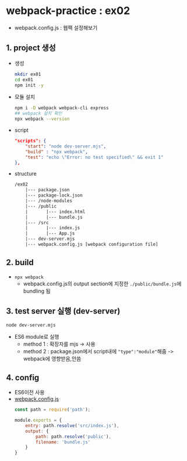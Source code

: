 # webpack-practice : ex02

* webpack.config.js : 웹팩 설정해보기

## 1. project 생성

* 생성
    ```bash
    mkdir ex01
    cd ex01
    npm init -y
    ```
* 모듈 설치
    ```bash
    npm i -D webpack webpack-cli express
    ## webpack 설치 확인
    npx webpack --version
    ```

* script
    ```json
    "scripts": {
        "start": "node dev-server.mjs",
        "build" : "npx webpack",
        "test": "echo \"Error: no test specified\" && exit 1"
    },
    ```
* structure
    ```txt
    /ex02
        |--- package.json
        |--- package-lock.json
        |--- /node-modules
        |--- /public
        |       |--- index.html
        |       |--- bundle.js
        |--- /src
        |       |--- index.js
        |       |--- App.js
        |--- dev-server.mjs  
        |--- webpack.config.js [webpack configuration file]   
    ```

## 2. build

* ```npx webpack```
    * webpack.config.js의 output section에 지정한 ```./public/bundle.js```에 bundling 됨

## 3. test server 실행 (dev-server)

```bash
node dev-server.mjs
```
* ES6 module로 실행
    * method 1 : 확장자를 mjs -> 사용
    * method 2 : package.json에서 script내에 ```"type":"module"```해줌 -> webpack에 영향받음,안씀

## 4. config

* ES6이전 사용
* [webpack.config.js](webpack.config.js)
    ```js
    const path = require('path');

    module.exports = {
        entry: path.resolve('src/index.js'),
        output: {
            path: path.resolve('public'),
            filename: 'bundle.js'
        }
    }
    ```

